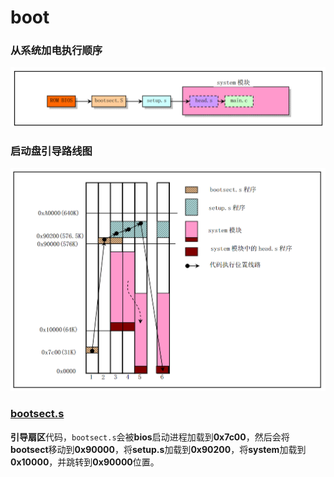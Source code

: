 # boot

### 从系统加电执行顺序

![image-20211008223029891](.md/image-20211008223029891.png)





### 启动盘引导路线图

![image-20211009200600112](.md\image-20211009200600112.png)



### [bootsect.s](bootsect.s.md)

**引导扇区**代码，`bootsect.s`会被**bios**启动进程加载到**0x7c00**，然后会将**bootsect**移动到**0x90000**，将**setup.s**加载到**0x90200**，将**system**加载到**0x10000**，并跳转到**0x90000**位置。

